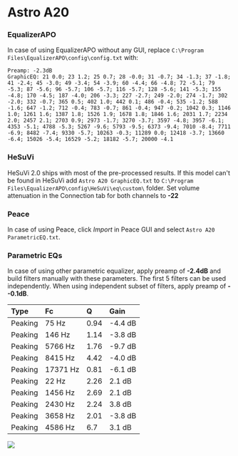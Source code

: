 # Astro A20

### EqualizerAPO
In case of using EqualizerAPO without any GUI, replace `C:\Program Files\EqualizerAPO\config\config.txt`
with:
```
Preamp: -2.3dB
GraphicEQ: 21 0.0; 23 1.2; 25 0.7; 28 -0.0; 31 -0.7; 34 -1.3; 37 -1.8; 41 -2.4; 45 -3.0; 49 -3.4; 54 -3.9; 60 -4.4; 66 -4.8; 72 -5.1; 79 -5.3; 87 -5.6; 96 -5.7; 106 -5.7; 116 -5.7; 128 -5.6; 141 -5.3; 155 -4.8; 170 -4.5; 187 -4.0; 206 -3.3; 227 -2.7; 249 -2.0; 274 -1.7; 302 -2.0; 332 -0.7; 365 0.5; 402 1.0; 442 0.1; 486 -0.4; 535 -1.2; 588 -1.6; 647 -1.2; 712 -0.4; 783 -0.7; 861 -0.4; 947 -0.2; 1042 0.3; 1146 1.0; 1261 1.6; 1387 1.8; 1526 1.9; 1678 1.8; 1846 1.6; 2031 1.7; 2234 2.0; 2457 2.1; 2703 0.9; 2973 -1.7; 3270 -3.7; 3597 -4.8; 3957 -6.1; 4353 -5.1; 4788 -5.3; 5267 -9.6; 5793 -9.5; 6373 -9.4; 7010 -8.4; 7711 -6.9; 8482 -7.4; 9330 -5.7; 10263 -0.3; 11289 0.0; 12418 -3.7; 13660 -6.4; 15026 -5.4; 16529 -5.2; 18182 -5.7; 20000 -4.1
```

### HeSuVi
HeSuVi 2.0 ships with most of the pre-processed results. If this model can't be found in HeSuVi add
`Astro A20 GraphicEQ.txt` to `C:\Program Files\EqualizerAPO\config\HeSuVi\eq\custom\` folder.
Set volume attenuation in the Connection tab for both channels to **-22**

### Peace
In case of using Peace, click *Import* in Peace GUI and select `Astro A20 ParametricEQ.txt`.

### Parametric EQs
In case of using other parametric equalizer, apply preamp of **-2.4dB** and build filters manually
with these parameters. The first 5 filters can be used independently.
When using independent subset of filters, apply preamp of **--0.1dB**.

| Type    | Fc       |    Q | Gain    |
|:--------|:---------|:-----|:--------|
| Peaking | 75 Hz    | 0.94 | -4.4 dB |
| Peaking | 146 Hz   | 1.14 | -3.8 dB |
| Peaking | 5766 Hz  | 1.76 | -9.7 dB |
| Peaking | 8415 Hz  | 4.42 | -4.0 dB |
| Peaking | 17371 Hz | 0.81 | -6.1 dB |
| Peaking | 22 Hz    | 2.26 | 2.1 dB  |
| Peaking | 1456 Hz  | 2.69 | 2.1 dB  |
| Peaking | 2430 Hz  | 2.24 | 3.8 dB  |
| Peaking | 3658 Hz  | 2.01 | -3.8 dB |
| Peaking | 4586 Hz  | 6.7  | 3.1 dB  |

![](https://raw.githubusercontent.com/jaakkopasanen/AutoEq/master/results/rtings/avg/Astro%20A20/Astro%20A20.png)